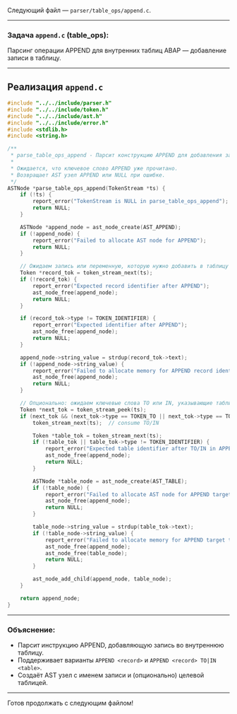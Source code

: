 Следующий файл — `parser/table_ops/append.c`.

---

### Задача `append.c` (table\_ops):

Парсинг операции APPEND для внутренних таблиц ABAP — добавление записи в таблицу.

---

## Реализация `append.c`

```c
#include "../../include/parser.h"
#include "../../include/token.h"
#include "../../include/ast.h"
#include "../../include/error.h"
#include <stdlib.h>
#include <string.h>

/**
 * parse_table_ops_append - Парсит конструкцию APPEND для добавления записи во внутреннюю таблицу.
 *
 * Ожидается, что ключевое слово APPEND уже прочитано.
 * Возвращает AST узел APPEND или NULL при ошибке.
 */
ASTNode *parse_table_ops_append(TokenStream *ts) {
    if (!ts) {
        report_error("TokenStream is NULL in parse_table_ops_append");
        return NULL;
    }

    ASTNode *append_node = ast_node_create(AST_APPEND);
    if (!append_node) {
        report_error("Failed to allocate AST node for APPEND");
        return NULL;
    }

    // Ожидаем запись или переменную, которую нужно добавить в таблицу
    Token *record_tok = token_stream_next(ts);
    if (!record_tok) {
        report_error("Expected record identifier after APPEND");
        ast_node_free(append_node);
        return NULL;
    }

    if (record_tok->type != TOKEN_IDENTIFIER) {
        report_error("Expected identifier after APPEND");
        ast_node_free(append_node);
        return NULL;
    }

    append_node->string_value = strdup(record_tok->text);
    if (!append_node->string_value) {
        report_error("Failed to allocate memory for APPEND record identifier");
        ast_node_free(append_node);
        return NULL;
    }

    // Опционально: ожидаем ключевые слова TO или IN, указывающие таблицу
    Token *next_tok = token_stream_peek(ts);
    if (next_tok && (next_tok->type == TOKEN_TO || next_tok->type == TOKEN_IN)) {
        token_stream_next(ts);  // consume TO/IN

        Token *table_tok = token_stream_next(ts);
        if (!table_tok || table_tok->type != TOKEN_IDENTIFIER) {
            report_error("Expected table identifier after TO/IN in APPEND");
            ast_node_free(append_node);
            return NULL;
        }

        ASTNode *table_node = ast_node_create(AST_TABLE);
        if (!table_node) {
            report_error("Failed to allocate AST node for APPEND target table");
            ast_node_free(append_node);
            return NULL;
        }

        table_node->string_value = strdup(table_tok->text);
        if (!table_node->string_value) {
            report_error("Failed to allocate memory for APPEND target table name");
            ast_node_free(append_node);
            ast_node_free(table_node);
            return NULL;
        }

        ast_node_add_child(append_node, table_node);
    }

    return append_node;
}
```

---

### Объяснение:

* Парсит инструкцию APPEND, добавляющую запись во внутреннюю таблицу.
* Поддерживает варианты `APPEND <record>` и `APPEND <record> TO|IN <table>`.
* Создаёт AST узел с именем записи и (опционально) целевой таблицей.

---

Готов продолжать с следующим файлом!
